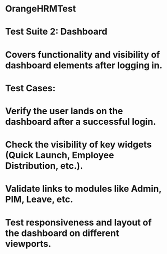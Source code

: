 # OrangeHRMTest

# Test Suite 2: Dashboard
# Covers functionality and visibility of dashboard elements after logging in.

# Test Cases:

# Verify the user lands on the dashboard after a successful login.
# Check the visibility of key widgets (Quick Launch, Employee Distribution, etc.).
# Validate links to modules like Admin, PIM, Leave, etc.
# Test responsiveness and layout of the dashboard on different viewports.